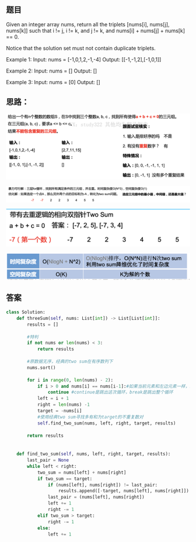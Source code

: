 ## 题目
Given an integer array nums, return all the triplets [nums[i], nums[j], nums[k]] such that i != j, i != k, and j != k, and nums[i] + nums[j] + nums[k] == 0.

Notice that the solution set must not contain duplicate triplets.

 
Example 1:
Input: nums = [-1,0,1,2,-1,-4]
Output: [[-1,-1,2],[-1,0,1]]

Example 2:
Input: nums = []
Output: []

Example 3:
Input: nums = [0]
Output: []

## 思路：
![p](https://github.com/SSRRBB/Leetcode/blob/main/Images/04.png)

![pp](https://github.com/SSRRBB/Leetcode/blob/main/Images/05.png)

![pp](https://github.com/SSRRBB/Leetcode/blob/main/Images/06.png)

![pp](https://github.com/SSRRBB/Leetcode/blob/main/Images/07.png)


## 答案
```python
class Solution:
    def threeSum(self, nums: List[int]) -> List[List[int]]:
        results = []
        
        #特判
        if not nums or len(nums) < 3:
            return results
        
        #原数据无序，经典的two sum在有序数列下
        nums.sort()

        for i in range(0, len(nums) - 2):
            if i > 0 and nums[i] == nums[i-1]:#如果当前元素和左边元素一样，跳过
                continue #continue是跳出这次循环，break是跳出整个循环
            left = i + 1
            right = len(nums) -1
            target = -nums[i]
            #使用经典two sum寻找多有和为target的不重复数对
            self.find_two_sum(nums, left, right, target, results)

        return results


    def find_two_sum(self, nums, left, right, target, results):
        last_pair = None
        while left < right:
            two_sum = nums[left] + nums[right]
            if two_sum == target:
                if (nums[left], nums[right]) != last_pair:
                    results.append([-target, nums[left], nums[right]])
                last_pair = (nums[left], nums[right])
                left += 1
                right -= 1
            elif two_sum > target:
                right -= 1
            else:
                left += 1
        
```
